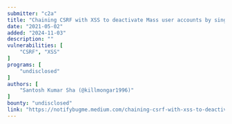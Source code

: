 ```yaml
---
submitter: "c2a"
title: "Chaining CSRF with XSS to deactivate Mass user accounts by single click"
date: "2021-05-02"
added: "2024-11-03"
description: ""
vulnerabilities: [
    "CSRF", "XSS"
]
programs: [
    "undisclosed"
]
authors: [
    "Santosh Kumar Sha (@killmongar1996)"
]
bounty: "undisclosed"
link: "https://notifybugme.medium.com/chaining-csrf-with-xss-to-deactivate-mass-user-accounts-by-single-click-b463c0d26587"
---
```




